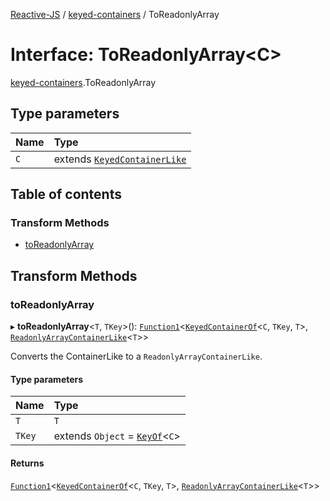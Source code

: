 [Reactive-JS](../README.md) / [keyed-containers](../modules/keyed_containers.md) / ToReadonlyArray

# Interface: ToReadonlyArray<C\>

[keyed-containers](../modules/keyed_containers.md).ToReadonlyArray

## Type parameters

| Name | Type |
| :------ | :------ |
| `C` | extends [`KeyedContainerLike`](keyed_containers.KeyedContainerLike.md) |

## Table of contents

### Transform Methods

- [toReadonlyArray](keyed_containers.ToReadonlyArray.md#toreadonlyarray)

## Transform Methods

### toReadonlyArray

▸ **toReadonlyArray**<`T`, `TKey`\>(): [`Function1`](../modules/functions.md#function1)<[`KeyedContainerOf`](../modules/keyed_containers.md#keyedcontainerof)<`C`, `TKey`, `T`\>, [`ReadonlyArrayContainerLike`](keyed_containers.ReadonlyArrayContainerLike.md)<`T`\>\>

Converts the ContainerLike to a `ReadonlyArrayContainerLike`.

#### Type parameters

| Name | Type |
| :------ | :------ |
| `T` | `T` |
| `TKey` | extends `Object` = [`KeyOf`](../modules/keyed_containers.md#keyof)<`C`\> |

#### Returns

[`Function1`](../modules/functions.md#function1)<[`KeyedContainerOf`](../modules/keyed_containers.md#keyedcontainerof)<`C`, `TKey`, `T`\>, [`ReadonlyArrayContainerLike`](keyed_containers.ReadonlyArrayContainerLike.md)<`T`\>\>
